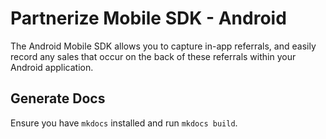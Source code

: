 # Partnerize Mobile SDK - Android

The Android Mobile SDK allows you to capture in-app referrals, and easily record any sales that occur on the back of these referrals within your Android application.


## Generate Docs 
  
Ensure you have `mkdocs` installed and run `mkdocs build`.